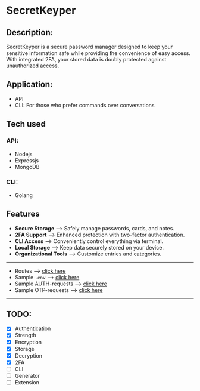 # SecretKeyper

<!-- ![Project Logo](./path/to/logo.png) -->

## Description:

SecretKeyper is a secure password manager designed to keep your sensitive information safe while providing the convenience of easy access. With integrated 2FA, your stored data is doubly protected against unauthorized access.

## Application:

- API
- CLI: For those who prefer commands over conversations
<!-- - CLI: If terminal is your idea of a cozy place  -->

## Tech used

### API:

- Nodejs
- Expressjs
- MongoDB

### CLI:

- Golang

## Features

- **Secure Storage** --> Safely manage passwords, cards, and notes.
- **2FA Support** --> Enhanced protection with two-factor authentication.
- **CLI Access** --> Conveniently control everything via terminal.
- **Local Storage** --> Keep data securely stored on your device.
- **Organizational Tools** --> Customize entries and categories.

---

- Routes --> [click here](./docs/Backend/routes.md)
- Sample `.env` --> [click here](./docs/Backend/sample_env.md)
- Sample AUTH-requests --> [click here](./docs/Backend/sample_reqs/controllers_reqs.md)
- Sample OTP-requests --> [click here](./docs/Backend/sample_reqs/otp_reqs.md)

---

## TODO:

- [x] Authentication
- [x] Strength
- [x] Encryption
- [x] Storage
- [x] Decryption 
- [x] 2FA
- [ ] CLI
- [ ] Generator
- [ ] Extension
